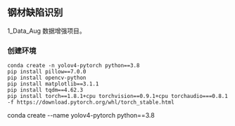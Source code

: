 ##  钢材缺陷识别


1_Data_Aug  数据增强项目。




### 创建环境

```
conda create -n yolov4-pytorch python==3.8
pip install pillow==7.0.0
pip install opencv-python
pip install matplotlib==3.1.1
pip install tqdm==4.62.3
pip install torch==1.8.1+cpu torchvision==0.9.1+cpu torchaudio===0.8.1 -f https://download.pytorch.org/whl/torch_stable.html

```


conda create --name yolov4-pytorch  python==3.8